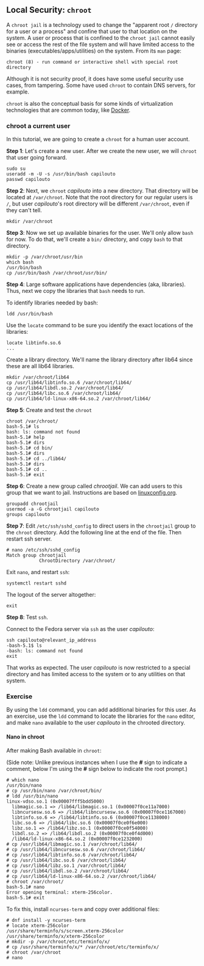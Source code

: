 ## Local Security: ``chroot``

A ``chroot jail`` is a technology used to change the "apparent root ``/`` directory for a user or a process" and confine that user to that location on the system. A user or process that is confined to the ``chroot jail`` cannot easily see or access the rest of the file system and will have limited access to the binaries (executables/apps/utilities) on the system. From its ``man`` page:

```
chroot (8) - run command or interactive shell with special root directory
```

Although it is not security proof, it does have some useful security use cases, from tampering. Some have used ``chroot`` to contain DNS servers, for example.

``chroot`` is also the conceptual basis for some kinds of virtualization technologies that are common today, like [Docker][docker].

[docker]:https://en.wikipedia.org/wiki/Docker_(software)

### chroot a current user

In this tutorial, we are going to create a ``chroot`` for a human user account.

**Step 1**: Let's create a new user. After we create the new user, we will ``chroot`` that user going forward.

```
sudo su
useradd -m -U -s /usr/bin/bash capilouto
passwd capilouto
```

**Step 2**: Next, we ``chroot`` *capilouto* into a new directory. That directory will be located at ``/var/chroot``. Note that the root directory for our regular users is ``/``, but user *capilouto*'s root directory will be different ``/var/chroot``, even if they can't tell.

```
mkdir /var/chroot
```

**Step 3**: Now we set up available binaries for the user. We'll only allow ``bash`` for now.  To do that, we'll create a ``bin/`` directory, and copy ``bash`` to that directory.

```
mkdir -p /var/chroot/usr/bin
which bash
/usr/bin/bash
cp /usr/bin/bash /var/chroot/usr/bin/
```

**Step 4**: Large software applications have dependencies (aka, libraries). Thus, next we copy the libraries that ``bash`` needs to run.

To identify libraries needed by bash:

```
ldd /usr/bin/bash
```

Use the ``locate`` command to be sure you identify the exact locations of the libraries:

```
locate libtinfo.so.6
...
```

Create a library directory. We'll name the library directory after lib64 since these are all lib64 libraries.

```
mkdir /var/chroot/lib64
cp /usr/lib64/libtinfo.so.6 /var/chroot/lib64/
cp /usr/lib64/libdl.so.2 /var/chroot/lib64/
cp /usr/lib64/libc.so.6 /var/chroot/lib64/
cp /usr/lib64/ld-linux-x86-64.so.2 /var/chroot/lib64/
```

**Step 5**: Create and test the ``chroot``

```
chroot /var/chroot/
bash-5.1# ls
bash: ls: command not found
bash-5.1# help
bash-5.1# dirs
bash-5.1# cd bin/
bash-5.1# dirs
bash-5.1# cd ../lib64/
bash-5.1# dirs
bash-5.1# cd ..
bash-5.1# exit
```

**Step 6**: Create a new group called *chrootjail*. We can add users to this group that we want to jail. Instructions are based on [linuxconfig.org][chrootjail].

```
groupadd chrootjail
usermod -a -G chrootjail capilouto
groups capilouto
```

**Step 7**: Edit ``/etc/ssh/sshd_config`` to direct users in the ``chrootjail`` group to the ``chroot`` directory. Add the following line at the end of the file. Then restart ssh server.

```
# nano /etc/ssh/sshd_config
Match group chrootjail
            ChrootDirectory /var/chroot/
```

Exit ``nano``, and restart ``ssh``:

```
systemctl restart sshd
```

The logout of the server altogether:

```
exit
```

**Step 8**: Test ``ssh``.

Connect to the Fedora server via ``ssh`` as the user *capilouto*:

```
ssh capilouto@relevant_ip_address
-bash-5.1$ ls
-bash: ls: command not found
exit
```

That works as expected. The user *capilouto* is now restricted to a special directory and has limited access to the system or to any utilities on that system.

### Exercise

By using the ``ldd`` command, you can add additional binaries for this user. As an exercise, use the ``ldd`` command to locate the libraries for the ``nano`` editor, and make ``nano`` available to the user *capilouto* in the chrooted directory.

#### Nano in chroot

After making Bash available in ``chroot``:

(Side note: Unlike previous instances when I use the **#** sign to indicate a comment, below I'm using the **#** sign below to indicate the root prompt.)

```
# which nano
/usr/bin/nano
# cp /usr/bin/nano /var/chroot/bin/
# ldd /usr/bin/nano
linux-vdso.so.1 (0x00007fff5bdd5000)
  libmagic.so.1 => /lib64/libmagic.so.1 (0x00007f0ce11a7000)
  libncursesw.so.6 => /lib64/libncursesw.so.6 (0x00007f0ce1167000)
  libtinfo.so.6 => /lib64/libtinfo.so.6 (0x00007f0ce1138000)
  libc.so.6 => /lib64/libc.so.6 (0x00007f0ce0f6e000)
  libz.so.1 => /lib64/libz.so.1 (0x00007f0ce0f54000)
  libdl.so.2 => /lib64/libdl.so.2 (0x00007f0ce0f4d000)
  /lib64/ld-linux-x86-64.so.2 (0x00007f0ce1232000)
# cp /usr/lib64/libmagic.so.1 /var/chroot/lib64/
# cp /usr/lib64/libncursesw.so.6 /var/chroot/lib64/
# cp /usr/lib64/libtinfo.so.6 /var/chroot/lib64/
# cp /usr/lib64/libc.so.6 /var/chroot/lib64/
# cp /usr/lib64/libz.so.1 /var/chroot/lib64/
# cp /usr/lib64/libdl.so.2 /var/chroot/lib64/
# cp /usr/lib64/ld-linux-x86-64.so.2 /var/chroot/lib64/
# chroot /var/chroot/
bash-5.1# nano
Error opening terminal: xterm-256color.
bash-5.1# exit
```

To fix this, install ``ncurses-term`` and copy over additional files:

```
# dnf install -y ncurses-term
# locate xterm-256color
/usr/share/terminfo/s/screen.xterm-256color
/usr/share/terminfo/x/xterm-256color
# mkdir -p /var/chroot/etc/terminfo/x/
# cp /usr/share/terminfo/x/* /var/chroot/etc/terminfo/x/
# chroot /var/chroot
# nano
```

[chrootjail]:https://linuxconfig.org/how-to-automatically-chroot-jail-selected-ssh-user-logins
